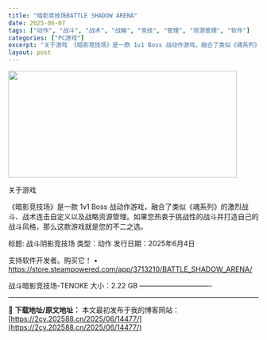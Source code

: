 ```yaml
---
title: "暗影竞技场BATTLE SHADOW ARENA"
date: 2025-06-07
tags: ["动作", "战斗", "战术", "战略", "竞技", "管理", "资源管理", "软件"]
categories: ["PC游戏"]
excerpt: "关于游戏 《暗影竞技场》是一款 1v1 Boss 战动作游戏，融合了类似《魂系列》的激烈战斗、战术连击自定义以及战略资源管理。如果您热衷于挑战性的战斗并打造自己的战斗风格，那么这款游戏就是您的不二之选。 标题: 战斗阴影竞技场 类型：动作 发行日期：2025年6月4日 支持软件开发者。购买它！ • &hellip;"
layout: post
---
```


<img src="https://2cy.202588.cn/wp-content/uploads/2025/06/2025060710210939.webp" alt="" width="460" height="215" class="aligncenter size-full wp-image-14478" />

关于游戏

《暗影竞技场》是一款 1v1 Boss 战动作游戏，融合了类似《魂系列》的激烈战斗、战术连击自定义以及战略资源管理。如果您热衷于挑战性的战斗并打造自己的战斗风格，那么这款游戏就是您的不二之选。

标题: 战斗阴影竞技场
类型：动作
发行日期：2025年6月4日

支持软件开发者。购买它！
• https://store.steampowered.com/app/3713210/BATTLE_SHADOW_ARENA/

战斗暗影竞技场-TENOKE
大小：2.22 GB
——————————- 

---
📖 **下载地址/原文地址：** 本文最初发布于我的博客网站：[https://2cy.202588.cn/2025/06/14477/](https://2cy.202588.cn/2025/06/14477/)
